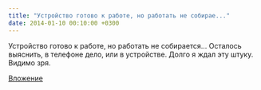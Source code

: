 ```yaml
---
title: "Устройство готово к работе, но работать не собирае..."
date: 2014-01-10 00:10:00 +0300
---
```


Устройство готово к работе, но работать не собирается... Осталось выяснить, в телефоне дело, или в устройстве. Долго я ждал эту штуку. Видимо зря.

[Вложение](/assets/vk_photos/1/tJm-HHWuSWc.jpg)
